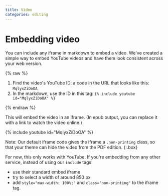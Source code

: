 ```yaml
---
title: Video
categories: editing
---
```


# Embedding video

You can include any iframe in markdown to embed a video. We've created a simple way to embed YouTube videos and have them look consistent across your web version.

{% raw %}

1.	Find the video's YouTube ID: a code in the URL that looks like this: `MqlyxZiDoOA`
2.	In the markdown, use the ID in this tag: `{% include youtube id="MqlyxZiDoOA" %}`

{% endraw %}

This will embed the video in an iframe. (In epub output, you can replace it with a link to watch the video online.)

{% include youtube id="MqlyxZiDoOA" %}

Note: Our default iframe code gives the iframe a `.non-printing` class, so that your theme can hide the video from the PDF edition.
{:.box}

For now, this only works with YouTube. If you're embedding from any other service, instead of using our `include` tags:

*	use their standard embed iframe
*	try to select a width of around 850 px
*	add `style="max-width: 100%;"` and `class="non-printing"` to the iframe tag.
